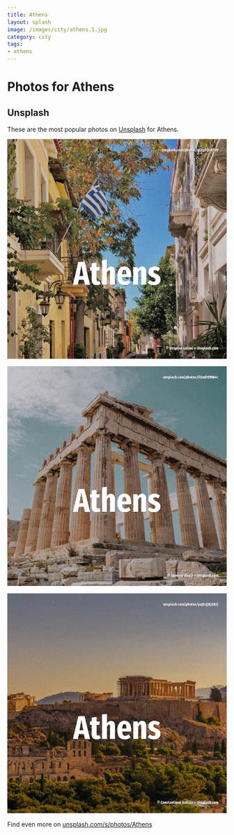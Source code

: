 ```yaml
---
title: Athens
layout: splash
image: /images/city/athens.1.jpg
category: city
tags:
- athens
---
```

# Photos for Athens

## Unsplash

These are the most popular photos on [Unsplash](https://unsplash.com) for Athens.

![Athens](/images/city/athens.1.jpg)

![Athens](/images/city/athens.2.jpg)

![Athens](/images/city/athens.3.jpg)

Find even more on [unsplash.com/s/photos/Athens](https://unsplash.com/s/photos/Athens)